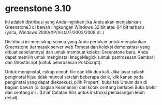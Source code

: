 # greenstone 3.10

Ini adalah distribusi yang Anda inginkan jika Anda akan menjalankan Greenstone3 di bawah lingkungan Windows 32 bit atau 64 bit terbaru (yaitu, Windows 2000/XP/Vista/7/2003/2008 dll.)

Distribusi ini mencakup semua yang Anda perlukan untuk menjalankan Greenstone (termasuk server web Tomcat dan koleksi demonstrasi yang dibuat sebelumnya) dan untuk membuat koleksi Greenstone baru. Anda dapat memilih untuk menginstal ImageMagick (untuk pemrosesan Gambar) dan GhostScript (untuk pemrosesan PostScript).

Untuk menginstal, cukup unduh file dan klik dua kali. Jika layar splash penginstal hijau tidak muncul setelah beberapa detik, klik kanan pada penginstal yang dapat dieksekusi, pilih Properti, buka tab Umum dan di bagian bawah (di bagian Keamanan) cari kotak centang berlabel Buka blokir dan centang ini . (Lihat Catatan Rilis untuk instruksi pemasangan lebih detail).
